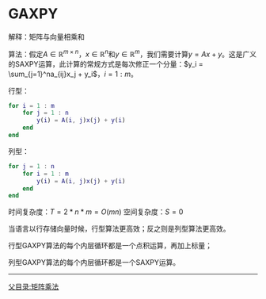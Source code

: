 # GAXPY

解释：矩阵与向量相乘和

算法：假定$`A \in \mathbb{R}^{m\times n}`$，$`x \in \mathbb{R}^{n}`$和$`y \in \mathbb{R}^{m}`$，我们需要计算$`y = Ax + y`$。这是广义的SAXPY运算，此计算的常规方式是每次修正一个分量：$`y_i = \sum_{j=1}^na_{ij}x_j + y_i`$，$`i = 1:m`$。

行型：
```matlab
for i = 1 : m
    for j = 1 : n
        y(i) = A(i, j)x(j) + y(i)
    end
end
```

列型：
```matlab
for j = 1 : n
    for i = 1 : m
        y(i) = A(i, j)x(j) + y(i)
    end
end
```

时间复杂度：$`T = 2 * n * m = O(mn)`$
空间复杂度：$`S = 0`$

当语言以行存储向量时候，行型算法更高效；反之则是列型算法更高效。

行型GAXPY算法的每个内层循环都是一个点积运算，再加上标量；

列型GAXPY算法的每个内层循环都是一个SAXPY运算。

---
[父目录:矩阵乘法](../ReadME.md)
